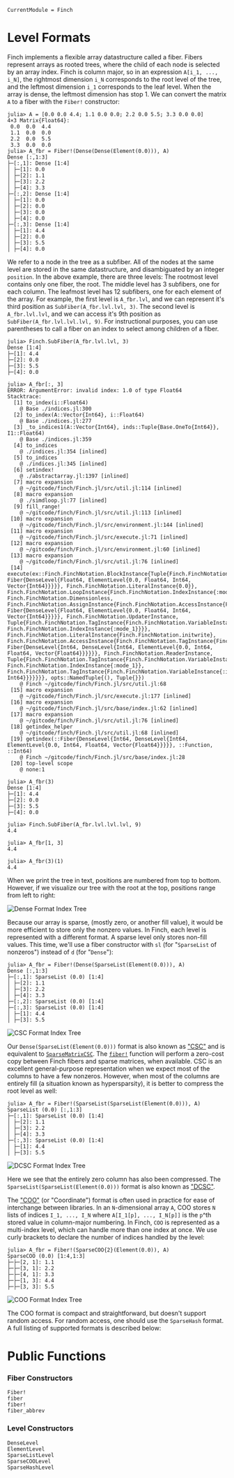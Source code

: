 ```@meta
CurrentModule = Finch
```
# Level Formats

Finch implements a flexible array datastructure called a fiber. Fibers represent
arrays as rooted trees, where the child of each node is selected by an array
index. Finch is column major, so in an expression `A[i_1, ..., i_N]`, the
rightmost dimension `i_N` corresponds to the root level of the tree, and the
leftmost dimension `i_1` corresponds to the leaf level. When the array is dense,
the leftmost dimension has stop 1. We can convert the matrix `A` to a fiber
with the `Fiber!` constructor:

```jldoctest example1; setup=:(using Finch)
julia> A = [0.0 0.0 4.4; 1.1 0.0 0.0; 2.2 0.0 5.5; 3.3 0.0 0.0]
4×3 Matrix{Float64}:
 0.0  0.0  4.4
 1.1  0.0  0.0
 2.2  0.0  5.5
 3.3  0.0  0.0
julia> A_fbr = Fiber!(Dense(Dense(Element(0.0))), A)
Dense [:,1:3]
├─[:,1]: Dense [1:4]
│ ├─[1]: 0.0
│ ├─[2]: 1.1
│ ├─[3]: 2.2
│ ├─[4]: 3.3
├─[:,2]: Dense [1:4]
│ ├─[1]: 0.0
│ ├─[2]: 0.0
│ ├─[3]: 0.0
│ ├─[4]: 0.0
├─[:,3]: Dense [1:4]
│ ├─[1]: 4.4
│ ├─[2]: 0.0
│ ├─[3]: 5.5
│ ├─[4]: 0.0
```

We refer to a node in the tree as a subfiber. All of the nodes at the same level
are stored in the same datastructure, and disambiguated by an integer
`position`.  In the above example, there are three levels: The rootmost level
contains only one fiber, the root. The middle level has 3 subfibers, one for
each column. The leafmost level has 12 subfibers, one for each element of the
array.  For example, the first level is `A_fbr.lvl`, and we can represent it's
third position as `SubFiber(A_fbr.lvl.lvl, 3)`. The second level is `A_fbr.lvl.lvl`,
and we can access it's 9th position as `SubFiber(A_fbr.lvl.lvl.lvl, 9)`. For
instructional purposes, you can use parentheses to call a fiber on an index to
select among children of a fiber.

```jldoctest example1
julia> Finch.SubFiber(A_fbr.lvl.lvl, 3)
Dense [1:4]
├─[1]: 4.4
├─[2]: 0.0
├─[3]: 5.5
├─[4]: 0.0

julia> A_fbr[:, 3]
ERROR: ArgumentError: invalid index: 1.0 of type Float64
Stacktrace:
  [1] to_index(i::Float64)
    @ Base ./indices.jl:300
  [2] to_index(A::Vector{Int64}, i::Float64)
    @ Base ./indices.jl:277
  [3] _to_indices1(A::Vector{Int64}, inds::Tuple{Base.OneTo{Int64}}, I1::Float64)
    @ Base ./indices.jl:359
  [4] to_indices
    @ ./indices.jl:354 [inlined]
  [5] to_indices
    @ ./indices.jl:345 [inlined]
  [6] setindex!
    @ ./abstractarray.jl:1397 [inlined]
  [7] macro expansion
    @ ~/gitcode/finch/Finch.jl/src/util.jl:114 [inlined]
  [8] macro expansion
    @ ./simdloop.jl:77 [inlined]
  [9] fill_range!
    @ ~/gitcode/finch/Finch.jl/src/util.jl:113 [inlined]
 [10] macro expansion
    @ ~/gitcode/finch/Finch.jl/src/environment.jl:144 [inlined]
 [11] macro expansion
    @ ~/gitcode/finch/Finch.jl/src/execute.jl:71 [inlined]
 [12] macro expansion
    @ ~/gitcode/finch/Finch.jl/src/environment.jl:60 [inlined]
 [13] macro expansion
    @ ~/gitcode/finch/Finch.jl/src/util.jl:76 [inlined]
 [14] execute(ex::Finch.FinchNotation.BlockInstance{Tuple{Finch.FinchNotation.DeclareInstance{Finch.FinchNotation.TagInstance{Finch.FinchNotation.VariableInstance{:win}, Fiber{DenseLevel{Float64, ElementLevel{0.0, Float64, Int64, Vector{Int64}}}}}, Finch.FinchNotation.LiteralInstance{0.0}}, Finch.FinchNotation.LoopInstance{Finch.FinchNotation.IndexInstance{:mode_1}, Finch.FinchNotation.Dimensionless, Finch.FinchNotation.AssignInstance{Finch.FinchNotation.AccessInstance{Finch.FinchNotation.TagInstance{Finch.FinchNotation.VariableInstance{:win}, Fiber{DenseLevel{Float64, ElementLevel{0.0, Float64, Int64, Vector{Int64}}}}}, Finch.FinchNotation.UpdaterInstance, Tuple{Finch.FinchNotation.TagInstance{Finch.FinchNotation.VariableInstance{:mode_1}, Finch.FinchNotation.IndexInstance{:mode_1}}}}, Finch.FinchNotation.LiteralInstance{Finch.FinchNotation.initwrite}, Finch.FinchNotation.AccessInstance{Finch.FinchNotation.TagInstance{Finch.FinchNotation.VariableInstance{:arr}, Fiber{DenseLevel{Int64, DenseLevel{Int64, ElementLevel{0.0, Int64, Float64, Vector{Float64}}}}}}, Finch.FinchNotation.ReaderInstance, Tuple{Finch.FinchNotation.TagInstance{Finch.FinchNotation.VariableInstance{:mode_1}, Finch.FinchNotation.IndexInstance{:mode_1}}, Finch.FinchNotation.TagInstance{Finch.FinchNotation.VariableInstance{:inds_2}, Int64}}}}}}}, opts::NamedTuple{(), Tuple{}})
    @ Finch ~/gitcode/finch/Finch.jl/src/util.jl:68
 [15] macro expansion
    @ ~/gitcode/finch/Finch.jl/src/execute.jl:177 [inlined]
 [16] macro expansion
    @ ~/gitcode/finch/Finch.jl/src/base/index.jl:62 [inlined]
 [17] macro expansion
    @ ~/gitcode/finch/Finch.jl/src/util.jl:76 [inlined]
 [18] getindex_helper
    @ ~/gitcode/finch/Finch.jl/src/util.jl:68 [inlined]
 [19] getindex(::Fiber{DenseLevel{Int64, DenseLevel{Int64, ElementLevel{0.0, Int64, Float64, Vector{Float64}}}}}, ::Function, ::Int64)
    @ Finch ~/gitcode/finch/Finch.jl/src/base/index.jl:28
 [20] top-level scope
    @ none:1

julia> A_fbr(3)
Dense [1:4]
├─[1]: 4.4
├─[2]: 0.0
├─[3]: 5.5
├─[4]: 0.0

julia> Finch.SubFiber(A_fbr.lvl.lvl.lvl, 9)
4.4

julia> A_fbr[1, 3]
4.4

julia> A_fbr(3)(1)
4.4

```

When we print the tree in text, positions are numbered from top to bottom.
However, if we visualize our tree with the root at the top, positions range from
left to right:

![Dense Format Index Tree](assets/levels-A-d-d-e.png)

Because our array is sparse, (mostly zero, or another fill value), it would be
more efficient to store only the nonzero values. In Finch, each level is
represented with a different format. A sparse level only stores non-fill values.
This time, we'll use a fiber constructor with `sl` (for "`SparseList` of
nonzeros") instead of `d` (for "`Dense`"):

```jldoctest example1
julia> A_fbr = Fiber!(Dense(SparseList(Element(0.0))), A)
Dense [:,1:3]
├─[:,1]: SparseList (0.0) [1:4]
│ ├─[2]: 1.1
│ ├─[3]: 2.2
│ ├─[4]: 3.3
├─[:,2]: SparseList (0.0) [1:4]
├─[:,3]: SparseList (0.0) [1:4]
│ ├─[1]: 4.4
│ ├─[3]: 5.5
```

![CSC Format Index Tree](assets/levels-A-d-sl-e.png)

Our `Dense(SparseList(Element(0.0)))` format is also known as
["CSC"](https://en.wikipedia.org/wiki/Sparse_matrix#Compressed_sparse_column_.28CSC_or_CCS.29)
and is equivalent to
[`SparseMatrixCSC`](https://sparsearrays.juliasparse.org/dev/#man-csc). The
[`fiber!`](@ref) function will perform a zero-cost copy between Finch fibers and
sparse matrices, when available.  CSC is an excellent general-purpose
representation when we expect most of the columns to have a few nonzeros.
However, when most of the columns are entirely fill (a situation known as
hypersparsity), it is better to compress the root level as well:

```jldoctest example1
julia> A_fbr = Fiber!(SparseList(SparseList(Element(0.0))), A)
SparseList (0.0) [:,1:3]
├─[:,1]: SparseList (0.0) [1:4]
│ ├─[2]: 1.1
│ ├─[3]: 2.2
│ ├─[4]: 3.3
├─[:,3]: SparseList (0.0) [1:4]
│ ├─[1]: 4.4
│ ├─[3]: 5.5
```

![DCSC Format Index Tree](assets/levels-A-sl-sl-e.png)

Here we see that the entirely zero column has also been compressed. The
`SparseList(SparseList(Element(0.0)))` format is also known as
["DCSC"](https://ieeexplore.ieee.org/document/4536313).

The
["COO"](https://docs.scipy.org/doc/scipy/reference/generated/scipy.sparse.coo_matrix.html)
(or "Coordinate") format is often used in practice for ease of interchange
between libraries. In an `N`-dimensional array `A`, COO stores `N` lists of
indices `I_1, ..., I_N` where `A[I_1[p], ..., I_N[p]]` is the `p`^th stored
value in column-major numbering. In Finch, `COO` is represented as a multi-index
level, which can handle more than one index at once. We use curly brackets to
declare the number of indices handled by the level:

```jldoctest example1
julia> A_fbr = Fiber!(SparseCOO{2}(Element(0.0)), A)
SparseCOO (0.0) [1:4,1:3]
├─├─[2, 1]: 1.1
├─├─[3, 1]: 2.2
├─├─[4, 1]: 3.3
├─├─[1, 3]: 4.4
├─├─[3, 3]: 5.5
```

![COO Format Index Tree](assets/levels-A-sc2-e.png)

The COO format is compact and straightforward, but doesn't support random
access. For random access, one should use the `SparseHash` format. A full listing
of supported formats is described below:

# Public Functions

### Fiber Constructors

```@docs
Fiber!
fiber
fiber!
fiber_abbrev
```

### Level Constructors

```@docs
DenseLevel
ElementLevel
SparseListLevel
SparseCOOLevel
SparseHashLevel
```